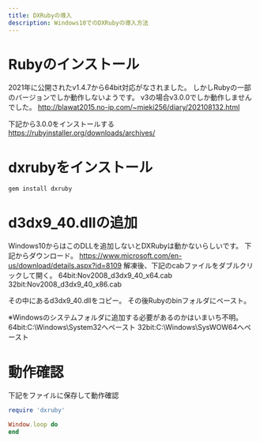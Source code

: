 ```yaml
---
title: DXRubyの導入
description: Windows10でのDXRubyの導入方法
---
```

# Rubyのインストール
2021年に公開されたv1.4.7から64bit対応がなされました。
しかしRubyの一部のバージョンでしか動作しないようです。
v3の場合v3.0.0でしか動作しませんでした。
http://blawat2015.no-ip.com/~mieki256/diary/202108132.html

下記から3.0.0をインストールする
https://rubyinstaller.org/downloads/archives/

# dxrubyをインストール
```
gem install dxruby
```

# d3dx9_40.dllの追加
Windows10からはこのDLLを追加しないとDXRubyは動かないらしいです。
下記からダウンロード。
https://www.microsoft.com/en-us/download/details.aspx?id=8109
解凍後、下記のcabファイルをダブルクリックして開く。
64bit:Nov2008_d3dx9_40_x64.cab
32bit:Nov2008_d3dx9_40_x86.cab

その中にあるd3dx9_40.dllをコピー。
その後Rubyのbinフォルダにペースト。

※Windowsのシステムフォルダに追加する必要があるのかはいまいち不明。
64bit:C:\Windows\System32へペースト
32bit:C:\Windows\SysWOW64へペースト


# 動作確認
下記をファイルに保存して動作確認
```ruby
require 'dxruby'

Window.loop do
end
```
